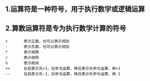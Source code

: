 ## 1.运算符是一种符号，用于执行数学或逻辑运算

## 2.算数运算符是专为执行数学计算的符号
	+		表示正数，也可以表示相加
	-		表示负数，也可以表示相加
	*		表示相乘
	/		表示相除
	%		表示取余
	++		在前表示先+1，后参与运算，再后表示先参与运算，再+1
	--		在前表示先-1，后参与运算，再后表示先参与运算，再-1